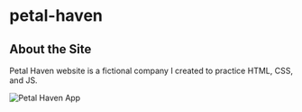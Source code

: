 # petal-haven

## About the Site
Petal Haven website is a fictional company I created to practice HTML, CSS, and JS.

![Petal Haven App](app_screenshot.png)